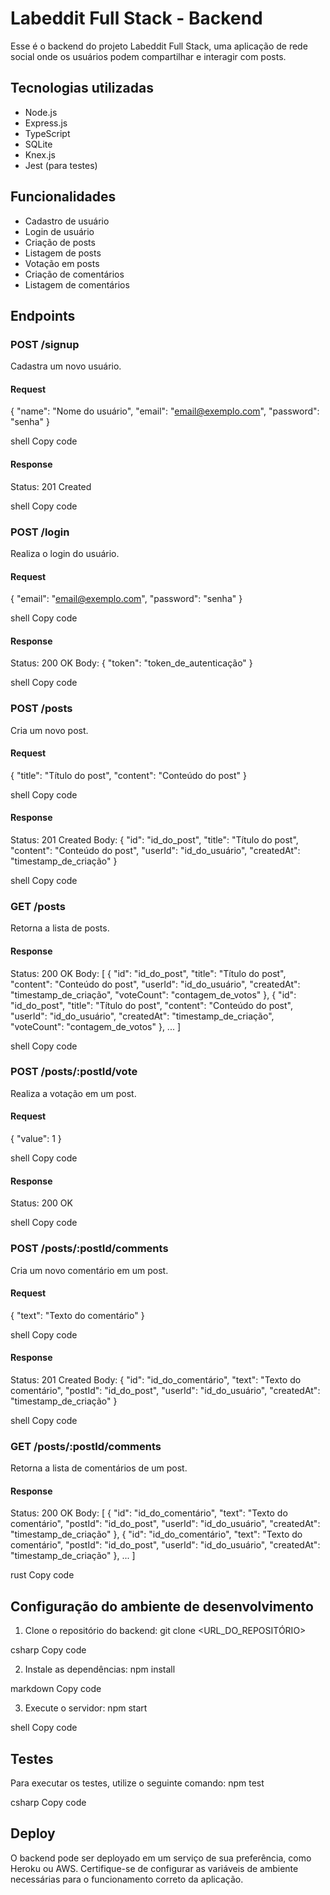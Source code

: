 # Labeddit Full Stack - Backend

Esse é o backend do projeto Labeddit Full Stack, uma aplicação de rede social onde os usuários podem compartilhar e interagir com posts. 

## Tecnologias utilizadas

- Node.js
- Express.js
- TypeScript
- SQLite
- Knex.js
- Jest (para testes)

## Funcionalidades

- Cadastro de usuário
- Login de usuário
- Criação de posts
- Listagem de posts
- Votação em posts
- Criação de comentários
- Listagem de comentários

## Endpoints

### POST /signup

Cadastra um novo usuário.

#### Request

{
"name": "Nome do usuário",
"email": "email@exemplo.com",
"password": "senha"
}

shell
Copy code

#### Response

Status: 201 Created

shell
Copy code

### POST /login

Realiza o login do usuário.

#### Request

{
"email": "email@exemplo.com",
"password": "senha"
}

shell
Copy code

#### Response

Status: 200 OK
Body:
{
"token": "token_de_autenticação"
}

shell
Copy code

### POST /posts

Cria um novo post.

#### Request

{
"title": "Título do post",
"content": "Conteúdo do post"
}

shell
Copy code

#### Response

Status: 201 Created
Body:
{
"id": "id_do_post",
"title": "Título do post",
"content": "Conteúdo do post",
"userId": "id_do_usuário",
"createdAt": "timestamp_de_criação"
}

shell
Copy code

### GET /posts

Retorna a lista de posts.

#### Response

Status: 200 OK
Body:
[
{
"id": "id_do_post",
"title": "Título do post",
"content": "Conteúdo do post",
"userId": "id_do_usuário",
"createdAt": "timestamp_de_criação",
"voteCount": "contagem_de_votos"
},
{
"id": "id_do_post",
"title": "Título do post",
"content": "Conteúdo do post",
"userId": "id_do_usuário",
"createdAt": "timestamp_de_criação",
"voteCount": "contagem_de_votos"
},
...
]

shell
Copy code

### POST /posts/:postId/vote

Realiza a votação em um post.

#### Request

{
"value": 1
}

shell
Copy code

#### Response

Status: 200 OK

shell
Copy code

### POST /posts/:postId/comments

Cria um novo comentário em um post.

#### Request

{
"text": "Texto do comentário"
}

shell
Copy code

#### Response

Status: 201 Created
Body:
{
"id": "id_do_comentário",
"text": "Texto do comentário",
"postId": "id_do_post",
"userId": "id_do_usuário",
"createdAt": "timestamp_de_criação"
}

shell
Copy code

### GET /posts/:postId/comments

Retorna a lista de comentários de um post.

#### Response

Status: 200 OK
Body:
[
{
"id": "id_do_comentário",
"text": "Texto do comentário",
"postId": "id_do_post",
"userId": "id_do_usuário",
"createdAt": "timestamp_de_criação"
},
{
"id": "id_do_comentário",
"text": "Texto do comentário",
"postId": "id_do_post",
"userId": "id_do_usuário",
"createdAt": "timestamp_de_criação"
},
...
]

rust
Copy code

## Configuração do ambiente de desenvolvimento

1. Clone o repositório do backend:
git clone <URL_DO_REPOSITÓRIO>

csharp
Copy code

2. Instale as dependências:
npm install

markdown
Copy code

3. Execute o servidor:
npm start

shell
Copy code

## Testes

Para executar os testes, utilize o seguinte comando:
npm test

csharp
Copy code

## Deploy

O backend pode ser deployado em um serviço de sua preferência, como Heroku ou AWS. Certifique-se de configurar as variáveis de ambiente necessárias para o funcionamento correto da aplicação.
